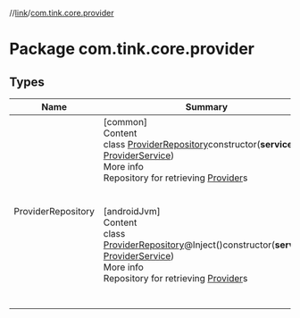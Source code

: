 //[link](../index.md)/[com.tink.core.provider](index.md)



# Package com.tink.core.provider  


## Types  
  
|  Name|  Summary| 
|---|---|
| <a name="com.tink.core.provider/ProviderRepository///PointingToDeclaration/"></a>ProviderRepository| <a name="com.tink.core.provider/ProviderRepository///PointingToDeclaration/"></a>[common]  <br>Content  <br>class [ProviderRepository]([common]-provider-repository/index.md)constructor(**service**: [ProviderService](../com.tink.service.provider/[common]-provider-service/index.md))  <br>More info  <br>Repository for retrieving [Provider](../com.tink.model.provider/[common]-provider/index.md)s  <br><br><br>[androidJvm]  <br>Content  <br>class [ProviderRepository]([android-jvm]-provider-repository/index.md)@Inject()constructor(**service**: [ProviderService](../com.tink.service.provider/[android-jvm]-provider-service/index.md))  <br>More info  <br>Repository for retrieving [Provider](../com.tink.model.provider/[android-jvm]-provider/index.md)s  <br><br><br>

